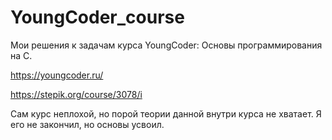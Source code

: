 # YoungCoder_course
Мои решения к задачам курса YoungCoder: Основы программирования на C.

https://youngcoder.ru/

https://stepik.org/course/3078/i

Сам курс неплохой, но порой теории данной внутри курса не хватает.
Я его не закончил, но основы усвоил.
